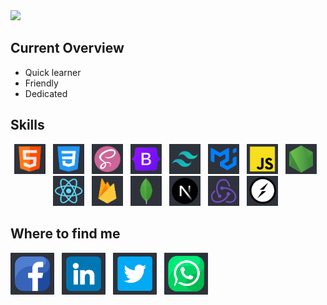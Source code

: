 <img src='./images/banner/banner.png'>

<h2>Current Overview</h2>

 <ul>
  <li>Quick learner</li> 
  <li>Friendly</li> 
  <li>Dedicated</li> 
</ul>

<h2>Skills</h2>

<p align="center">
      <img src='./images/HTML.png'  width="50px" style="padding-right: 8px;"   alt='html' title='HTML'>
      <img src="./images/css.png"  width="50px" alt='css' style="padding-right: 8px;"   title='CSS' />
      <img src="./images/sass.png"  width="50px"  style="padding-right: 8px;"  alt='sass' title='SASS'/>
      <img src="./images/bootstrap.png" width="50px"  style="padding-right: 8px;"   alt='bootstrap' title='BootStrap' />
      <img src="./images/tailwind.png" width="50px"  style="padding-right: 8px;"   alt='tailwind css' title='Tailwind CSS'/>
      <img src="./images/mui.png" width="50px"  style="padding-right: 8px;"   alt='material ui' title='Material UI' />
      <img src="./images/js.png"  width="50px"  style="padding-right: 8px;"  alt='js' title='JavaScript'/>
      <img src="./images/node.png" width="50px"  style="padding-right: 8px;"   alt='node js' title='Node JS'/>
      <img src="./images/react.png" width="50px"  style="padding-right: 8px;"   alt='react js' title='React JS' />
      <img src="./images/firebase.png" width="50px"  style="padding-right: 8px;"   alt='firebase' title='Firebase' />
      <img src="./images/mongo.png"  width="50px" style="padding-right: 8px;"   alt='mongodb' title='MongoDB'/>
      <img src="./images/nextjs.png"  width="50px" style="padding-right: 8px;"   alt='nextJs' title='NextJS'/>
      <img src="./images/redux.png"  width="50px" style="padding-right: 8px;"   alt='redux' title='Redux'/>
      <img src="./images/socketIo.png"  width="50px"  style="padding-right: 8px;"  alt='redux' title='SocketIO'/>
      
      
</p>

<h2>Where to find me</h2>
<a href="https://www.facebook.com/rej0yanislam/"><img src="./images/banner/fb.png" style="padding-right: 8px;"   width="70px" alt="facebook"></a>
<a href="https://www.linkedin.com/in/rej0yanislam/"><img src="./images/banner/linkedin.png" style="padding-right: 8px;"  width="70px" alt="linkedIn"></a>
<a href="https://twitter.com/rej0yanislam"><img src="./images/banner/twitter.png" style="padding-right: 8px;display:inline;"  width="70px" alt="twitter"></a>
<span href="tel:+8801568816822" target="_blank" ><img src="./images/banner/whatsapp.png" style="padding-right: 8px;display:inline;" width="70px" alt="whatsApp" title="+8801568816822"></span>



</div>
